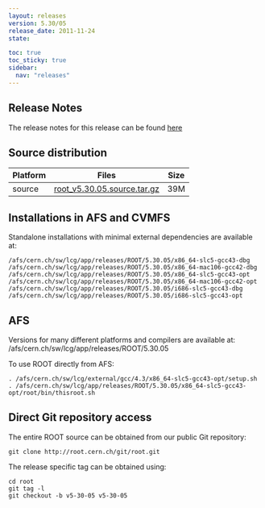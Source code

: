 ```yaml
---
layout: releases
version: 5.30/05
release_date: 2011-11-24
state:

toc: true
toc_sticky: true
sidebar:
  nav: "releases"
---
```



## Release Notes

The release notes for this release can be found [here](https://root.cern.ch/root/html530/notes/release-notes.html#patch-releases)

## Source distribution

| Platform       | Files | Size |
|-----------|-------|-----|
| source | [root_v5.30.05.source.tar.gz](https://root.cern.ch/download/root_v5.30.05.source.tar.gz) |  39M |




## Installations in AFS and CVMFS
Standalone installations with minimal external dependencies are available at:
~~~
/afs/cern.ch/sw/lcg/app/releases/ROOT/5.30.05/x86_64-slc5-gcc43-dbg
/afs/cern.ch/sw/lcg/app/releases/ROOT/5.30.05/x86_64-mac106-gcc42-dbg
/afs/cern.ch/sw/lcg/app/releases/ROOT/5.30.05/x86_64-slc5-gcc43-opt
/afs/cern.ch/sw/lcg/app/releases/ROOT/5.30.05/x86_64-mac106-gcc42-opt
/afs/cern.ch/sw/lcg/app/releases/ROOT/5.30.05/i686-slc5-gcc43-dbg
/afs/cern.ch/sw/lcg/app/releases/ROOT/5.30.05/i686-slc5-gcc43-opt
~~~

## AFS
Versions for many different platforms and compilers are available at:
/afs/cern.ch/sw/lcg/app/releases/ROOT/5.30.05

To use ROOT directly from AFS:
~~~
. /afs/cern.ch/sw/lcg/external/gcc/4.3/x86_64-slc5-gcc43-opt/setup.sh
. /afs/cern.ch/sw/lcg/app/releases/ROOT/5.30.05/x86_64-slc5-gcc43-opt/root/bin/thisroot.sh
~~~

## Direct Git repository access
The entire ROOT source can be obtained from our public Git repository:

~~~
git clone http://root.cern.ch/git/root.git
~~~
The release specific tag can be obtained using:
~~~
cd root
git tag -l
git checkout -b v5-30-05 v5-30-05
~~~
